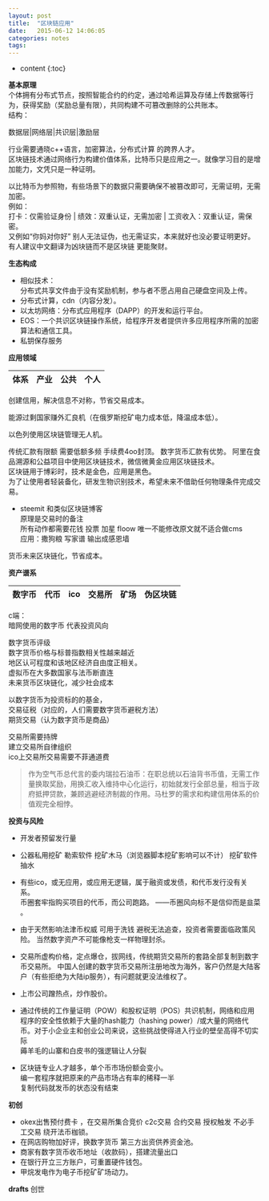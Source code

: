 ```yaml
---
layout: post
title:  "区块链应用"
date:   2015-06-12 14:06:05
categories: notes
tags:
---
```


* content
{:toc}


**基本原理**   
个体拥有分布式节点，按照智能合约的约定，通过哈希运算及存储上传数据等行为，获得奖励（奖励总量有限），共同构建不可篡改删除的公共账本。   
结构：

数据层|网络层|共识层|激励层   

行业需要通晓c++语言，加密算法，分布式计算 的跨界人才。   
区块链技术通过网络行为构建价值体系，比特币只是应用之一。就像学习目的是增加能力，文凭只是一种证明。   




以比特币为参照物，有些场景下的数据只需要确保不被篡改即可，无需证明，无需加密。  
例如：   
打卡：仅需验证身份 | 绩效：双重认证，无需加密 | 工资收入：双重认证，需保密。  
又例如“你妈对你好” 别人无法证伪，也无需证实，本来就好也没必要证明更好。    
有人建议中文翻译为凶块链而不是区块链 更能聚财。

**生态构成**   
 - 相似技术：  
分布式共享文件由于没有奖励机制，参与者不愿占用自己硬盘空间及上传。  
 - 分布式计算，cdn（内容分发）。   
 - 以太坊网络：分布式应用程序（DAPP）的开发和运行平台。     
 - EOS：一个共识区块链操作系统，给程序开发者提供许多应用程序所需的加密算法和通信工具。  
 - 私钥保存服务   

**应用领域**   

体系|产业|公共|个人  
---|---|---|---  


创建信用，解决信息不对称，节省交易成本。   

能源过剩国家赚外汇良机（在俄罗斯挖矿电力成本低，降温成本低）。  

以色列使用区块链管理无人机。  

传统汇款有限额 需要低额多频 手续费4oo封顶。 数字货币汇款有优势。
阿里在食品溯源和公益项目中使用区块链技术，微信微黄金应用区块链技术。  
区块链用于博彩时，技术是金色，应用是黑色。  
为了让使用者轻装备化，研发生物识别技术，希望未来不借助任何物理条件完成交易。    

- steemit 和类似区块链博客   
原理是交易时的备注  
所有动作都需要花钱  投票 加星 floow  唯一不能修改原文就不适合做cms  
 应用：撒狗粮 写家谱  输出成感恩墙  

货币未来区块链化，节省成本。  

**资产谱系**   

数字币|代币|ico|交易所|矿场|伪区块链   
---|---|---|---|---|---  

c端：  
暗网使用的数字币 代表投资风向  

数字货币评级  
数字货币价格与标普指数相关性越来越近   
地区认可程度和该地区经济自由度正相关。    
虚拟币在大多数国家与法币断直连   
未来货币区块链化，减少社会成本  

以数字货币为投资标的的基金，   
交易征税（对应的，人们需要数字货币避税方法）  
期货交易（认为数字货币是商品）  

交易所需要持牌  
建立交易所自律组织  
ico上交易所交易需要不菲通道费  

> 作为空气币总代言的委内瑞拉石油币：在职总统以石油背书币值，无需工作量换取奖励，用换汇收入维持中心化运行，初始就发行全部总量，相当于政府抵押贷款，兼顾逃避经济制裁的作用。马杜罗的需求和构建信用体系的价值观完全相悖。  


**投资与风险**   
- 开发者预留发行量
- 公器私用挖矿  勒索软件  挖矿木马（浏览器脚本挖矿影响可以不计）  挖矿软件抽水
- 有些ico，或无应用，或应用无逻辑，属于融资或发债，和代币发行没有关系。   
币圈套牢指购买项目的代币，而公司跑路。 ——币圈风向标不是信仰而是韭菜 。  


- 由于天然影响法津币权威 可用于洗钱 避税无法追查，投资者需要面临政策风险。
当然数字资产不可能像枪支一样物理封杀。    
- 交易所虚构价格，定点爆仓，拔网线，传统期货交易所的套路全部复制到数字币交易所。 中国人创建的数字货币交易所注册地改为海外，客户仍然是大陆客户（有些拒绝为大陆ip服务），有问题就更没法维权了。  
- 上市公司蹭热点，炒作股价。  

- 通过传统的工作量证明（POW）和股权证明（POS）共识机制，网络和应用程序的安全性依赖于大量的hash能力（hashing power）/或大量的网络代币。对于小企业主和创业公司来说，这些挑战使得进入行业的壁垒高得不切实际   
 薅羊毛的山寨和白皮书的强逻辑让人分裂
 - 区块链专业人才越多，单个币市场份额会变小。   
 编一套程序就把原来的产品市场占有率的稀释一半  
 复制代码就发币的状态没有结束   

 **初创**

 - okex出售预付费卡 ，在交易所集合竞价 c2c交易 合约交易 授权触发 不必手工交易 绕开法币枷锁。   
 -  在网店购物加好评，换数字货币  第三方出资供养资金池。  
 - 商家有数字货币收币地址（收款码），搭建流量出口   
 - 在银行开立三方账户，可重置硬件钱包。  
 - 甲烷发电作为电子币挖矿矿场动力。  

**drafts**
创世
